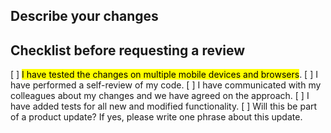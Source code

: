 ## Describe your changes

## Checklist before requesting a review

[ ] <mark>I have tested the changes on multiple mobile devices and browsers</mark>.
[ ] I have performed a self-review of my code.
[ ] I have communicated with my colleagues about my changes and we have agreed on the approach.
[ ] I have added tests for all new and modified functionality.
[ ] Will this be part of a product update? If yes, please write one phrase about this update.

